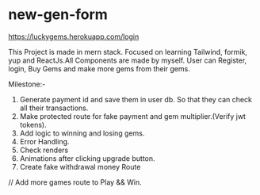 # new-gen-form


https://luckygems.herokuapp.com/login


This Project is made in mern stack. Focused on learning Tailwind, formik, yup and ReactJs.All Components are made by myself.
User can Register, login, Buy Gems and make more gems from their gems.

Milestone:-

1. Generate payment id and save them in user db. So that they can check all their transactions.
2. Make protected route for fake payment and gem multiplier.(Verify jwt tokens).
3. Add logic to winning and losing gems.
4. Error Handling.
5. Check renders
6. Animations after clicking upgrade button.
7. Create fake withdrawal money Route


// Add more games route to Play && Win.
